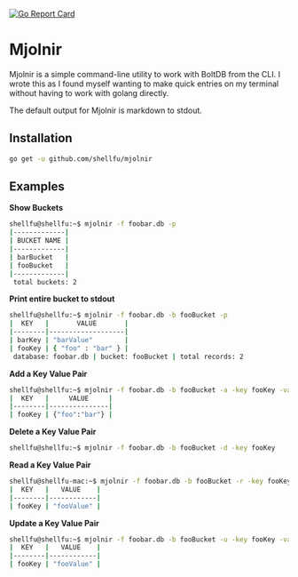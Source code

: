 [![Go Report Card](https://goreportcard.com/badge/github.com/shellfu/mjolnir)](https://goreportcard.com/report/github.com/shellfu/mjolnir)

# Mjolnir

Mjolnir is a simple command-line utility to work with BoltDB from the CLI. I wrote this as I found myself wanting to make quick entries on my terminal without having to work with golang directly. 

The default output for Mjolnir is markdown to stdout.

## Installation
```bash
go get -u github.com/shellfu/mjolnir
```

## Examples
**Show Buckets**
```bash
shellfu@shellfu:~$ mjolnir -f foobar.db -p
|-------------|
| BUCKET NAME |
|-------------|
| barBucket   |
| fooBucket   |
|-------------|
 total buckets: 2
```

**Print entire bucket to stdout**
```bash
shellfu@shellfu:~$ mjolnir -f foobar.db -b fooBucket -p
|  KEY   |       VALUE       |
|--------|-------------------|
| barKey | "barValue"        |
| fooKey | { "foo" : "bar" } |
 database: foobar.db | bucket: fooBucket | total records: 2
```

**Add a Key Value Pair**
```bash
shellfu@shellfu:~$ mjolnir -f foobar.db -b fooBucket -a -key fooKey -value '{ "foo" : "bar" }'
|  KEY   |     VALUE     |
|--------|---------------|
| fooKey | {"foo":"bar"} |
```

**Delete a Key Value Pair**
```bash
shellfu@shellfu:~$ mjolnir -f foobar.db -b fooBucket -d -key fooKey
```

**Read a Key Value Pair**
```bash
shellfu@shellfu-mac:~$ mjolnir -f foobar.db -b fooBucket -r -key fooKey
|  KEY   |   VALUE    |
|--------|------------|
| fooKey | "fooValue" |
```

**Update a Key Value Pair**
```bash
shellfu@shellfu:~$ mjolnir -f foobar.db -b fooBucket -u -key fooKey -value fooValue
|  KEY   |   VALUE    |
|--------|------------|
| fooKey | "fooValue" |
```
